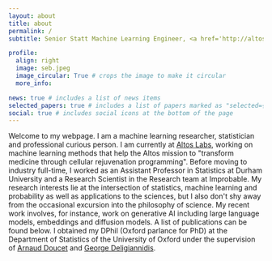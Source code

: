 ```yaml
---
layout: about
title: about
permalink: /
subtitle: Senior Statt Machine Learning Engineer, <a href='http://altoslabs.com'>Altos Labs</a>. 

profile:
  align: right
  image: seb.jpeg
  image_circular: True # crops the image to make it circular
  more_info:

news: true # includes a list of news items
selected_papers: true # includes a list of papers marked as "selected={true}"
social: true # includes social icons at the bottom of the page
---
```


Welcome to my webpage. I am a machine learning researcher, statistician and professional curious person. I am currently at [Altos Labs](http://altoslabs.com), working on machine learning methods that help the Altos mission to "transform medicine through cellular rejuvenation programming". 
Before moving to industry full-time, I worked as an Assistant Professor in Statistics at Durham University and a Research Scientist in the Research team at Improbable. My research interests lie at the intersection of statistics, machine learning and probability as well as applications to the sciences, but I also don't shy away from the occasional excursion into the philosophy of science. My recent work involves, for instance, work on generative AI including large language models, embeddings and diffusion models. A list of publications can be found below. I obtained my DPhil (Oxford parlance for PhD) at the Department of Statistics of the University of Oxford under the supervision of [Arnaud Doucet](https://www.stats.ox.ac.uk/~doucet/) and [George Deligiannidis](https://www.stats.ox.ac.uk/~deligian/).